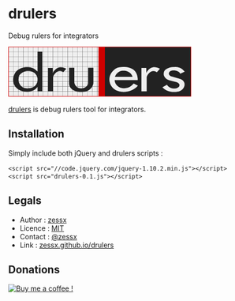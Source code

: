 drulers
=======

Debug rulers for integrators

![drulers](drulers.jpg)

[drulers](https://github.com/zessx/drulers) is debug rulers tool for integrators.

Installation
------------
Simply include both jQuery and drulers scripts :

	<script src="//code.jquery.com/jquery-1.10.2.min.js"></script>
	<script src="drulers-0.1.js"></script>

Legals
------
- Author : [zessx](https://github.com/zessx)
- Licence : [MIT](http://opensource.org/licenses/MIT) 
- Contact : [@zessx](https://twitter.com/zessx)
- Link  : [zessx.github.io/drulers](http://zessx.github.io/drulers)

Donations
---------

[![Buy me a coffee !](http://smarchal.com/bmac)](https://www.paypal.com/cgi-bin/webscr?cmd=_donations&business=KTYWBM9HJMMSE&lc=FR&item_name=Buy%20a%20coffee%20to%20zessx%20%28Samuel%20Marchal%29&currency_code=EUR&bn=PP%2dDonationsBF%3abmac%3aNonHosted)
				